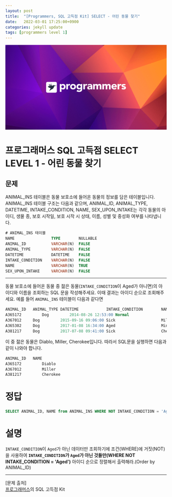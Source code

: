 ```yaml
---
layout: post
title:  "[Programmers, SQL 고득점 Kit] SELECT - 어린 동물 찾기"
date:   2022-03-01 17:25:00+0900
categories: jekyll update
tags: [programmers level 1]
---
```


<p align="center"><img src="/assets/img/blog/정보/프로그래머스.png"></p>

# 프로그래머스 SQL 고득점 SELECT LEVEL 1 - 어린 동물 찾기
## 문제
ANIMAL_INS 테이블은 동물 보호소에 들어온 동물의 정보를 담은 테이블입니다. ANIMAL_INS 테이블 구조는 다음과 같으며, ANIMAL_ID, ANIMAL_TYPE, DATETIME, INTAKE_CONDITION, NAME, SEX_UPON_INTAKE는 각각 동물의 아이디, 생물 종, 보호 시작일, 보호 시작 시 상태, 이름, 성별 및 중성화 여부를 나타냅니다.  

```sql
# ANIMAL_INS 테이블
NAME                TYPE        NULLABLE
ANIMAL_ID           VARCHAR(N)	FALSE
ANIMAL_TYPE         VARCHAR(N)	FALSE
DATETIME            DATETIME	FALSE
INTAKE_CONDITION    VARCHAR(N)	FALSE
NAME                VARCHAR(N)	TRUE
SEX_UPON_INTAKE     VARCHAR(N)	FALSE
```
  
---
  
동물 보호소에 들어온 동물 중 젊은 동물(`INTAKE_CONDITION`이 Aged가 아니면)의 아이디와 이름을 조회하는 SQL 문을 작성해주세요. 이때 결과는 아이디 순으로 조회해주세요. 예를 들어 `ANIMAL_INS` 테이블이 다음과 같다면    

```sql
ANIMAL_ID	ANIMAL_TYPE	DATETIME	        INTAKE_CONDITION	    NAME	    SEX_UPON_INTAKE
A365172         Dog	        2014-08-26 12:53:00	Normal	                Diablo	    Neutered Male
A367012 	Dog     	2015-09-16 09:06:00	Sick	                Miller	    Neutered Male
A365302 	Dog	        2017-01-08 16:34:00	Aged	                Minnie	    Spayed Female
A381217 	Dog	        2017-07-08 09:41:00	Sick	                Cherokee	Neutered Male
```

이 중 젊은 동물은 Diablo, Miller, Cherokee입니다. 따라서 SQL문을 실행하면 다음과 같이 나와야 합니다.    
  
```sql
ANIMAL_ID	NAME
A365172	        Diablo
A367012	        Miller
A381217	        Cherokee
```

# 정답
```sql
SELECT ANIMAL_ID, NAME from ANIMAL_INS WHERE NOT INTAKE_CONDITION = 'Aged' Order by ANIMAL_ID
```

# 설명
`INTAKE_CONDITION`이 `Aged`가 아닌 데이터만 조회하기에 조건(WHERE)에 거짓(NOT)을 사용하여 **`INTAKE_CONDITION`가 `Aged`가 아닌 것들만(WHERE NOT INTAKE_CONDITION = 'Aged')** 아이디 순으로 정렬해서 출력해라.(Order by ANIMAL_ID)

---
[문제 출처]  
[프로그래머스](https://programmers.co.kr/)의 SQL 고득점 Kit  